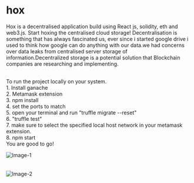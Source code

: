 # hox
Hox is a decentralised application build using React js, solidity, eth and web3.js. Start hoxing the centralised cloud storage! 
Decentralisation is something that has always fascinated us, ever since i started google drive i used to think how google can do anything with our data.we had concerns over data leaks from centralised server storage of information.Decentralized storage is a potential solution that Blockchain companies are researching and implementing.


<br/>
To run the project locally on your system.
<br/>
1. Install ganache <br/>
2. Metamask extension <br/>
3. npm install <br/>
4. set the ports to match <br/>
5. open your terminal and run "truffle migrate --reset" <br/>
6. "truffle test" <br/>
7. make sure to select the specified local host network in your metamask extension. <br/>
8. npm start 
<br/>
You are good to go!
<br/>

![Image-1](https://bafybeic5eini3qunzf35urs4tqtovn3jvfqcayrz4ttvvni4bmclqadnku.ipfs.infura-ipfs.io/)
<br/>
<br/>
<br/>
![Image-2](https://bafybeidutj5taxktkr4nmolaaupnmvrcwi4b3s77x3pi3cllks6n7zxbqi.ipfs.infura-ipfs.io/)

